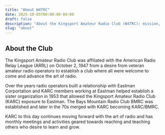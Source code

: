 ```yaml
---
title: "About W4TRC"
date: 2025-10-05T00:00:00-04:00
draft: false
description: "About the Kingsport Amateur Radio Club (W4TRC): mission, officers, history, and how to get involved."
slug: "about"
---
```


<!-- Hero is rendered by the site-level layout via partial 'hero.html' -->

## About the Club



The Kingsport Amateur Radio Club was affiliated with the American Radio Relay League (ARRL) on October 2, 1947 from a desire from veteran amateur radio operators to establish a club where all were welcome to come and advance the art of radio.

Over the years radio operators built a relationship with Eastman Corportation and KARC members working at Eastman helped establish a sister organization in 1953 that allowed the Kingsport Amateur Radio Club (KARC) exposure to Eastman. The Bays Mountain Radio Club BMRC was established and later in the 70s merged with KARC becoming KARC/BMRC.

KARC to this day continues moving forward with the art of radio and has monthly meetings and activities geared towards reaching and teaching others who desire to learn and grow.